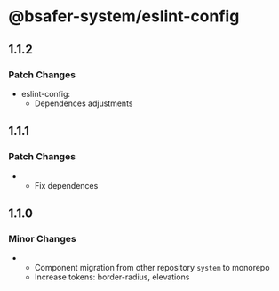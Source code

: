 # @bsafer-system/eslint-config

## 1.1.2

### Patch Changes

- eslint-config:
  - Dependences adjustments

## 1.1.1

### Patch Changes

- - Fix dependences

## 1.1.0

### Minor Changes

- - Component migration from other repository `system` to monorepo
  - Increase tokens: border-radius, elevations

